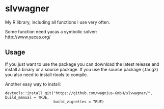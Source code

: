 # slvwagner
My R library, including all functions I use very often.

Some function need yacas a symbolic solver: \
http://www.yacas.org/

## Usage
If you just want to use the package you can download the latest release and install a binary or a source package. If you use the source package (.tar.gz) you also need to install rtools to compile.

Another easy way to install: <br>
```
devtools::install_git("https://github.com/wagnius-GmbH/slvwagner/",   build_manual = TRUE,
                      build_vignettes = TRUE)
```

